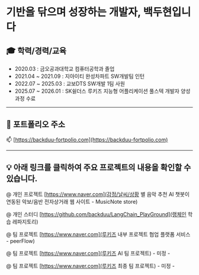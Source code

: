 # 기반을 닦으며 성장하는 개발자, 백두현입니다

## 🎓 학력/경력/교육

- 2020.03 : 금오공과대학교 컴퓨터공학과 졸업
- 2021.04 ~ 2021.09 : 지아이티 완성차파트 SW개발팀 인턴 
- 2022.07 ~ 2025.03 : 교보DTS SW개발 1팀 사원
- 2025.07 ~ 2026.01 : SK쉴더스 루키즈 지능형 어플리케이션 풀스텍 개발자 양성과정 수료

---

## 🔗 포트폴리오 주소
📫  [https://backduu-fortpolio.com](https://backduu-fortpolio.com)

---

## 💡 아래 링크를 클릭하여 주요 프로젝트의 내용을 확인할 수 있습니다.
@ 개인 프로젝트
[https://www.naver.com](감정/날씨/상황 별 음악 추천 AI 챗봇이 연동된 악보/음반 전자상거래 웹 사이트 - MusicNote store)

@ 개인 스터디
[https://github.com/backduu/LangChain_PlayGround](랭체인 학습 레파지토리)

@ 팀 프로젝트
[https://www.naver.com](루키즈 내부 프로젝트 협업 플랫폼 서비스 - peerFlow)

@ 팀 프로젝트
[https://www.naver.com](루키즈 AI 팀  프로젝트) - 미정 -

@ 팀 프로젝트
[https://www.naver.com](루키즈 최종 팀 프로젝트) - 미정 -
